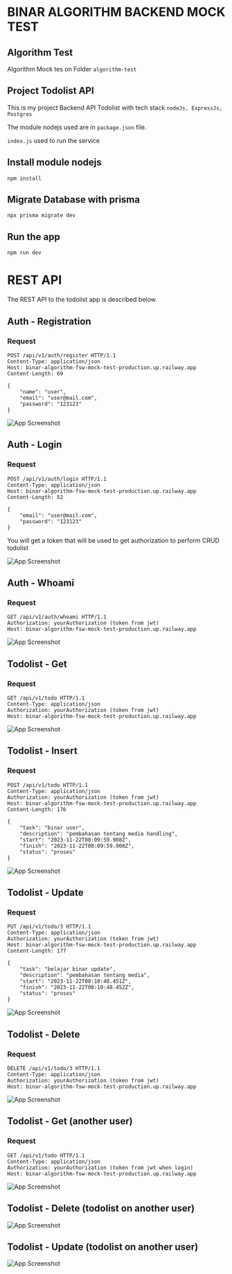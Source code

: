 # BINAR ALGORITHM BACKEND MOCK TEST

## Algorithm Test 
Algorithm Mock tes on Folder `algorithm-test`

## Project Todolist API

This is my project Backend API Todolist with tech stack `nodeJs, ExpressJs, Postgres`

The module nodejs used are in `package.json` file.

`index.js` used to run the service

## Install module nodejs

    npm install

## Migrate Database with prisma

    npx prisma migrate dev

## Run the app

    npm run dev

# REST API

The REST API to the todolist app is described below.

## Auth - Registration

### Request

``` 
POST /api/v1/auth/register HTTP/1.1
Content-Type: application/json
Host: binar-algorithm-fsw-mock-test-production.up.railway.app
Content-Length: 69

{
	"name": "user",
	"email": "user@mail.com",
	"password": "123123"
}
```

![App Screenshot](screenshot/Screenshot_1.png)

## Auth - Login

### Request

``` 
POST /api/v1/auth/login HTTP/1.1
Content-Type: application/json
Host: binar-algorithm-fsw-mock-test-production.up.railway.app
Content-Length: 52

{
	"email": "user@mail.com",
	"password": "123123"
}
```

You will get a token that will be used to get authorization to perform CRUD todolist

![App Screenshot](screenshot/Screenshot_2.png)

## Auth - Whoami

### Request

``` 
GET /api/v1/auth/whoami HTTP/1.1
Authorization: yourAuthorization (token from jwt)
Host: binar-algorithm-fsw-mock-test-production.up.railway.app
```

![App Screenshot](screenshot/Screenshot_3.png)

## Todolist - Get

### Request

``` 
GET /api/v1/todo HTTP/1.1
Content-Type: application/json
Authorization: yourAuthorization (token from jwt)
Host: binar-algorithm-fsw-mock-test-production.up.railway.app
```

![App Screenshot](screenshot/Screenshot_4.png)

## Todolist - Insert

### Request

``` 
POST /api/v1/todo HTTP/1.1
Content-Type: application/json
Authorization: yourAuthorization (token from jwt)
Host: binar-algorithm-fsw-mock-test-production.up.railway.app
Content-Length: 176

{
	"task": "binar user",
	"description": "pembahasan tentang media handling",
	"start": "2023-11-22T08:09:59.908Z",
	"finish": "2023-11-22T08:09:59.908Z",
	"status": "proses"
}
```

![App Screenshot](screenshot/Screenshot_5.png)

## Todolist - Update

### Request

``` 
PUT /api/v1/todo/3 HTTP/1.1
Content-Type: application/json
Authorization: yourAuthorization (token from jwt)
Host: binar-algorithm-fsw-mock-test-production.up.railway.app
Content-Length: 177

{
	"task": "belajar binar update",
	"description": "pembahasan tentang media",
	"start": "2023-11-22T08:10:48.451Z",
	"finish": "2023-11-22T08:10:48.452Z",
	"status": "proses"
}
```

![App Screenshot](screenshot/Screenshot_6.png)

## Todolist - Delete

### Request

``` 
DELETE /api/v1/todo/3 HTTP/1.1
Content-Type: application/json
Authorization: yourAuthorization (token from jwt)
Host: binar-algorithm-fsw-mock-test-production.up.railway.app
```

![App Screenshot](screenshot/Screenshot_7.png)

## Todolist - Get (another user)

### Request

``` 
GET /api/v1/todo HTTP/1.1
Content-Type: application/json
Authorization: yourAuthorization (token from jwt when login)
Host: binar-algorithm-fsw-mock-test-production.up.railway.app
```
![App Screenshot](screenshot/Screenshot_8.png)

## Todolist - Delete (todolist on another user)

![App Screenshot](screenshot/Screenshot_9.png)

## Todolist - Update (todolist on another user)

![App Screenshot](screenshot/Screenshot_10.png)



